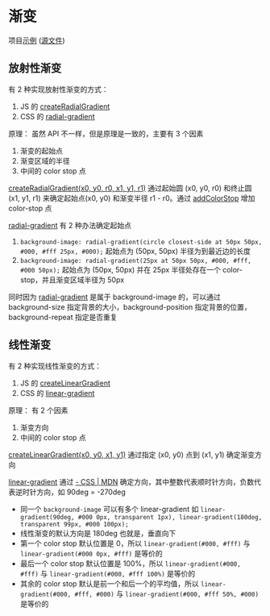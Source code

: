 # 渐变

项目[示例](https://zhengjunxin.github.io/web-samples/src/gradient/) ([源文件](https://github.com/zhengjunxin/web-samples/blob/master/src/gradient/index.html))

## 放射性渐变

有 2 种实现放射性渐变的方式：

1. JS 的 [createRadialGradient](https://developer.mozilla.org/en-US/docs/Web/API/CanvasRenderingContext2D/createRadialGradient)
2. CSS 的 [radial-gradient](https://developer.mozilla.org/en-US/docs/Web/CSS/radial-gradient)

原理：
虽然 API 不一样，但是原理是一致的，主要有 3 个因素
1. 渐变的起始点
2. 渐变区域的半径
3. 中间的 color stop 点

[createRadialGradient(x0, y0, r0, x1, y1, r1)](https://developer.mozilla.org/en-US/docs/Web/API/CanvasRenderingContext2D/createRadialGradient) 通过起始圆 (x0, y0, r0) 和终止圆 (x1, y1, r1) 来确定起始点(x0, y0) 和渐变半径 r1 - r0。通过 [addColorStop](https://developer.mozilla.org/en-US/docs/Web/API/CanvasGradient/addColorStop) 增加 color-stop 点

[radial-gradient](https://developer.mozilla.org/en-US/docs/Web/CSS/radial-gradient) 有 2 种办法确定起始点
1. `background-image: radial-gradient(circle closest-side at 50px 50px, #000, #fff 25px, #000);` 起始点为 (50px, 50px) 半径为到最近边的长度
2. `background-image: radial-gradient(25px at 50px 50px, #000, #fff, #000 50px);` 起始点为 (50px, 50px) 并在 25px 半径处存在一个 color-stop，并且渐变区域半径为 50px

同时因为 [radial-gradient](https://developer.mozilla.org/en-US/docs/Web/CSS/radial-gradient) 是属于 background-image 的，可以通过 background-size 指定背景的大小，background-position 指定背景的位置，background-repeat 指定是否重复

## 线性渐变

有 2 种实现线性渐变的方式：

1. JS 的 [createLinearGradient](https://developer.mozilla.org/en-US/docs/Web/API/CanvasRenderingContext2D/createLinearGradient)
2. CSS 的 [linear-gradient](https://developer.mozilla.org/en-US/docs/Web/CSS/linear-gradient)

原理：
有 2 个因素
1. 渐变方向
2. 中间的 color stop 点

[createLinearGradient(x0, y0, x1, y1)](https://developer.mozilla.org/en-US/docs/Web/API/CanvasRenderingContext2D/createLinearGradient) 通过指定 (x0, y0) 点到 (x1, y1) 确定渐变方向

[linear-gradient](https://developer.mozilla.org/en-US/docs/Web/CSS/linear-gradient) 通过 [<angle> - CSS | MDN](https://developer.mozilla.org/zh-CN/docs/Web/CSS/angle) 确定方向，其中整数代表顺时针方向，负数代表逆时针方向，如 90deg = -270deg

* 同一个 `background-image` 可以有多个 linear-gradient 如 `linear-gradient(90deg, #000 0px, transparent 1px), linear-gradient(180deg, transparent 99px, #000 100px);`
* 线性渐变的默认方向是 180deg 也就是，垂直向下
* 第一个 color stop 默认位置是 0，所以 `linear-gradient(#000, #fff)` 与 `linear-gradient(#000 0px, #fff)` 是等价的
* 最后一个 color stop 默认位置是 100%，所以 `linear-gradient(#000, #fff)` 与 `linear-gradient(#000, #fff 100%)` 是等价的
* 其余的 color stop 默认是前一个和后一个的平均值，所以 `linear-gradient(#000, #fff, #000)` 与 `linear-gradient(#000, #fff 50%, #000)` 是等价的
